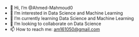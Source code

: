 - 👋 Hi, I’m @Ahmed-Mahmoud0
- 👀 I’m interested in Data Science and Machine Learning
- 🌱 I’m currently learning Data Science and Machine Learning
- 💞️ I’m looking to collaborate on Data Science
- 📫 How to reach me: am161050@gmail.com

<!---
Ahmed-Mahmoud0/Ahmed-Mahmoud0 is a ✨ special ✨ repository because its `README.md` (this file) appears on your GitHub profile.
You can click the Preview link to take a look at your changes.
--->
